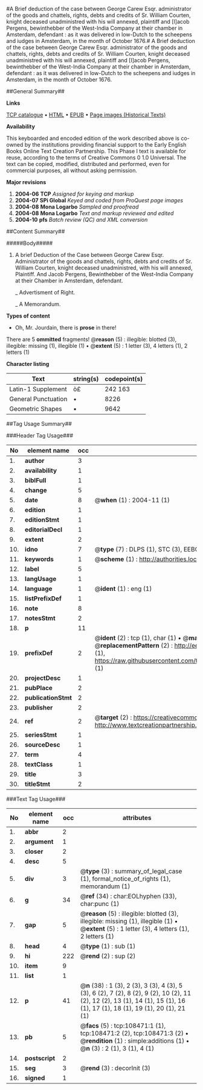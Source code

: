 #A Brief deduction of the case between George Carew Esqr. administrator of the goods and chattels, rights, debts and credits of Sr. William Courten, knight deceased unadministred with his will annexed, plaintiff and [I]acob Pergens, bewinthebber of the West-India Company at their chamber in Amsterdam, defendant : as it was delivered in low-Dutch to the scheepens and iudges in Amsterdam, in the month of October 1676.#
A Brief deduction of the case between George Carew Esqr. administrator of the goods and chattels, rights, debts and credits of Sr. William Courten, knight deceased unadministred with his will annexed, plaintiff and [I]acob Pergens, bewinthebber of the West-India Company at their chamber in Amsterdam, defendant : as it was delivered in low-Dutch to the scheepens and iudges in Amsterdam, in the month of October 1676.

##General Summary##

**Links**

[TCP catalogue](http://www.ota.ox.ac.uk/tcp/)  • 
[HTML](http://tei.it.ox.ac.uk/tcp/Texts-HTML/free/A29/A29436.html)  • 
[EPUB](http://tei.it.ox.ac.uk/tcp/Texts-EPUB/free/A29/A29436.epub) • 
[Page images (Historical Texts)](https://data.historicaltexts.jisc.ac.uk/view?pubId=eebo-18926686e&pageId=eebo-18926686e-108471-1)

**Availability**

This keyboarded and encoded edition of the
	       work described above is co-owned by the institutions
	       providing financial support to the Early English Books
	       Online Text Creation Partnership. This Phase I text is
	       available for reuse, according to the terms of Creative
	       Commons 0 1.0 Universal. The text can be copied,
	       modified, distributed and performed, even for
	       commercial purposes, all without asking permission.

**Major revisions**

1. __2004-06__ __TCP__ *Assigned for keying and markup*
1. __2004-07__ __SPi Global__ *Keyed and coded from ProQuest page images*
1. __2004-08__ __Mona Logarbo__ *Sampled and proofread*
1. __2004-08__ __Mona Logarbo__ *Text and markup reviewed and edited*
1. __2004-10__ __pfs__ *Batch review (QC) and XML conversion*

##Content Summary##

#####Body#####

1. A brief Deduction of the Case between George Carew Esqr. Administrator of the goods and chattels, rights, debts and credits of Sr. William Courten, knight deceased unadministred, with his will annexed, Plaintiff. And Jacob Pergens, Bewinthebber of the West-India Company at their Chamber in Amsterdam, defendant.

    _ Advertisment of Right.

    _ A Memorandum.

**Types of content**

  * Oh, Mr. Jourdain, there is **prose** in there!

There are 5 **ommitted** fragments! 
 @__reason__ (5) : illegible: blotted (3), illegible: missing (1), illegible (1)  •  @__extent__ (5) : 1 letter (3), 4 letters (1), 2 letters (1)

**Character listing**


|Text|string(s)|codepoint(s)|
|---|---|---|
|Latin-1 Supplement|ò£|242 163|
|General Punctuation|•|8226|
|Geometric Shapes|▪|9642|

##Tag Usage Summary##

###Header Tag Usage###

|No|element name|occ|attributes|
|---|---|---|---|
|1.|__author__|3||
|2.|__availability__|1||
|3.|__biblFull__|1||
|4.|__change__|5||
|5.|__date__|8| @__when__ (1) : 2004-11 (1)|
|6.|__edition__|1||
|7.|__editionStmt__|1||
|8.|__editorialDecl__|1||
|9.|__extent__|2||
|10.|__idno__|7| @__type__ (7) : DLPS (1), STC (3), EEBO-CITATION (1), OCLC (1), VID (1)|
|11.|__keywords__|1| @__scheme__ (1) : http://authorities.loc.gov/ (1)|
|12.|__label__|5||
|13.|__langUsage__|1||
|14.|__language__|1| @__ident__ (1) : eng (1)|
|15.|__listPrefixDef__|1||
|16.|__note__|8||
|17.|__notesStmt__|2||
|18.|__p__|11||
|19.|__prefixDef__|2| @__ident__ (2) : tcp (1), char (1)  •  @__matchPattern__ (2) : ([0-9\-]+):([0-9IVX]+) (1), (.+) (1)  •  @__replacementPattern__ (2) : http://eebo.chadwyck.com/downloadtiff?vid=$1&page=$2 (1), https://raw.githubusercontent.com/textcreationpartnership/Texts/master/tcpchars.xml#$1 (1)|
|20.|__projectDesc__|1||
|21.|__pubPlace__|2||
|22.|__publicationStmt__|2||
|23.|__publisher__|2||
|24.|__ref__|2| @__target__ (2) : https://creativecommons.org/publicdomain/zero/1.0/ (1), http://www.textcreationpartnership.org/docs/. (1)|
|25.|__seriesStmt__|1||
|26.|__sourceDesc__|1||
|27.|__term__|4||
|28.|__textClass__|1||
|29.|__title__|3||
|30.|__titleStmt__|2||


###Text Tag Usage###

|No|element name|occ|attributes|
|---|---|---|---|
|1.|__abbr__|2||
|2.|__argument__|1||
|3.|__closer__|2||
|4.|__desc__|5||
|5.|__div__|3| @__type__ (3) : summary_of_legal_case (1), formal_notice_of_rights (1), memorandum (1)|
|6.|__g__|34| @__ref__ (34) : char:EOLhyphen (33), char:punc (1)|
|7.|__gap__|5| @__reason__ (5) : illegible: blotted (3), illegible: missing (1), illegible (1)  •  @__extent__ (5) : 1 letter (3), 4 letters (1), 2 letters (1)|
|8.|__head__|4| @__type__ (1) : sub (1)|
|9.|__hi__|222| @__rend__ (2) : sup (2)|
|10.|__item__|9||
|11.|__list__|1||
|12.|__p__|41| @__n__ (38) : 1 (3), 2 (3), 3 (3), 4 (3), 5 (3), 6 (2), 7 (2), 8 (2), 9 (2), 10 (2), 11 (2), 12 (2), 13 (1), 14 (1), 15 (1), 16 (1), 17 (1), 18 (1), 19 (1), 20 (1), 21 (1)|
|13.|__pb__|5| @__facs__ (5) : tcp:108471:1 (1), tcp:108471:2 (2), tcp:108471:3 (2)  •  @__rendition__ (1) : simple:additions (1)  •  @__n__ (3) : 2 (1), 3 (1), 4 (1)|
|14.|__postscript__|2||
|15.|__seg__|3| @__rend__ (3) : decorInit (3)|
|16.|__signed__|1||
